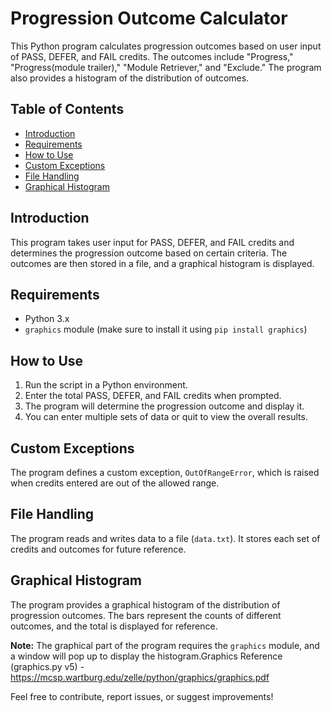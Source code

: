 # Progression Outcome Calculator

This Python program calculates progression outcomes based on user input of PASS, DEFER, and FAIL credits. The outcomes include "Progress," "Progress(module trailer)," "Module Retriever," and "Exclude." The program also provides a histogram of the distribution of outcomes.

## Table of Contents
- [Introduction](#introduction)
- [Requirements](#requirements)
- [How to Use](#how-to-use)
- [Custom Exceptions](#custom-exceptions)
- [File Handling](#file-handling)
- [Graphical Histogram](#graphical-histogram)

## Introduction

This program takes user input for PASS, DEFER, and FAIL credits and determines the progression outcome based on certain criteria. The outcomes are then stored in a file, and a graphical histogram is displayed.

## Requirements

- Python 3.x
- `graphics` module (make sure to install it using `pip install graphics`)

## How to Use

1. Run the script in a Python environment.
2. Enter the total PASS, DEFER, and FAIL credits when prompted.
3. The program will determine the progression outcome and display it.
4. You can enter multiple sets of data or quit to view the overall results.

## Custom Exceptions

The program defines a custom exception, `OutOfRangeError`, which is raised when credits entered are out of the allowed range.

## File Handling

The program reads and writes data to a file (`data.txt`). It stores each set of credits and outcomes for future reference.

## Graphical Histogram

The program provides a graphical histogram of the distribution of progression outcomes. The bars represent the counts of different outcomes, and the total is displayed for reference.

**Note:** The graphical part of the program requires the `graphics` module, and a window will pop up to display the histogram.Graphics Reference (graphics.py v5) - https://mcsp.wartburg.edu/zelle/python/graphics/graphics.pdf 

Feel free to contribute, report issues, or suggest improvements!

